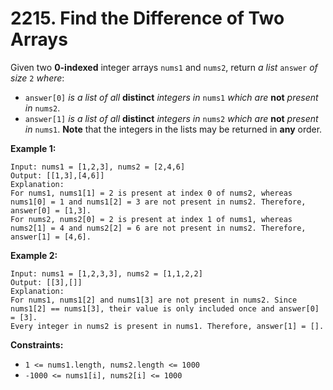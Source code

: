 # 2215. Find the Difference of Two Arrays
Given two **0-indexed** integer arrays `nums1` and `nums2`, return *a list* `answer` *of size* `2` *where*:
- `answer[0]` *is a list of all* **distinct** *integers in* `nums1` *which are* **not** *present in* `nums2`.
- `answer[1]` *is a list of all* **distinct** *integers in* `nums2` *which are* **not** *present in* `nums1`.
**Note** that the integers in the lists may be returned in **any** order.

**Example 1:**
```
Input: nums1 = [1,2,3], nums2 = [2,4,6]
Output: [[1,3],[4,6]]
Explanation:
For nums1, nums1[1] = 2 is present at index 0 of nums2, whereas nums1[0] = 1 and nums1[2] = 3 are not present in nums2. Therefore, answer[0] = [1,3].
For nums2, nums2[0] = 2 is present at index 1 of nums1, whereas nums2[1] = 4 and nums2[2] = 6 are not present in nums2. Therefore, answer[1] = [4,6].
```

**Example 2:**
```
Input: nums1 = [1,2,3,3], nums2 = [1,1,2,2]
Output: [[3],[]]
Explanation:
For nums1, nums1[2] and nums1[3] are not present in nums2. Since nums1[2] == nums1[3], their value is only included once and answer[0] = [3].
Every integer in nums2 is present in nums1. Therefore, answer[1] = [].
```

**Constraints:**
- `1 <= nums1.length, nums2.length <= 1000`
- `-1000 <= nums1[i], nums2[i] <= 1000`
